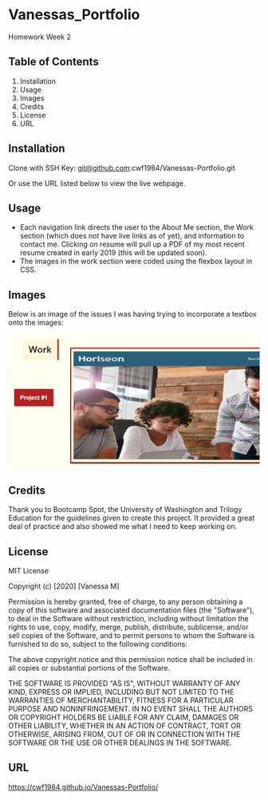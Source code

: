 # Vanessas_Portfolio
Homework Week 2

## Table of Contents

1. Installation
2. Usage
3. Images
4. Credits
5. License
6. URL

## Installation

Clone with SSH Key:
git@github.com:cwf1984/Vanessas-Portfolio.git

Or use the URL listed below to view the live webpage.

## Usage

* Each navigation link directs the user to the About Me section, the Work section (which does not have live links as of yet), and information to contact me. Clicking on resume will pull up a PDF of my most recent resume created in early 2019 (this will be updated soon).
* The images in the work section were coded using the flexbox layout in CSS. 

## Images

Below is an image of the issues I was having trying to incorporate a textbox onto the images:

![Text Box Trouble](./images/TextBoxTrouble.png "Text Box Trouble")


## Credits

Thank you to Bootcamp Spot, the University of Washington and Trilogy Education for the guidelines given to create this project. It provided a great deal of practice and also showed me what I need to keep working on.
## License

MIT License

Copyright (c) [2020] [Vanessa M]

Permission is hereby granted, free of charge, to any person obtaining a copy
of this software and associated documentation files (the "Software"), to deal
in the Software without restriction, including without limitation the rights
to use, copy, modify, merge, publish, distribute, sublicense, and/or sell
copies of the Software, and to permit persons to whom the Software is
furnished to do so, subject to the following conditions:

The above copyright notice and this permission notice shall be included in all
copies or substantial portions of the Software.

THE SOFTWARE IS PROVIDED "AS IS", WITHOUT WARRANTY OF ANY KIND, EXPRESS OR
IMPLIED, INCLUDING BUT NOT LIMITED TO THE WARRANTIES OF MERCHANTABILITY,
FITNESS FOR A PARTICULAR PURPOSE AND NONINFRINGEMENT. IN NO EVENT SHALL THE
AUTHORS OR COPYRIGHT HOLDERS BE LIABLE FOR ANY CLAIM, DAMAGES OR OTHER
LIABILITY, WHETHER IN AN ACTION OF CONTRACT, TORT OR OTHERWISE, ARISING FROM,
OUT OF OR IN CONNECTION WITH THE SOFTWARE OR THE USE OR OTHER DEALINGS IN THE
SOFTWARE.

## URL
https://cwf1984.github.io/Vanessas-Portfolio/
